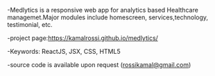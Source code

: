 -Medlytics is a responsive web app for analytics based Healthcare managemet.Major modules include homescreen, services,technology, testimonial, etc.

-project page:https://kamalrossi.github.io/medlytics/

-Keywords: ReactJS, JSX, CSS, HTML5

-source code is available upon request (rossikamal@gmail.com)
